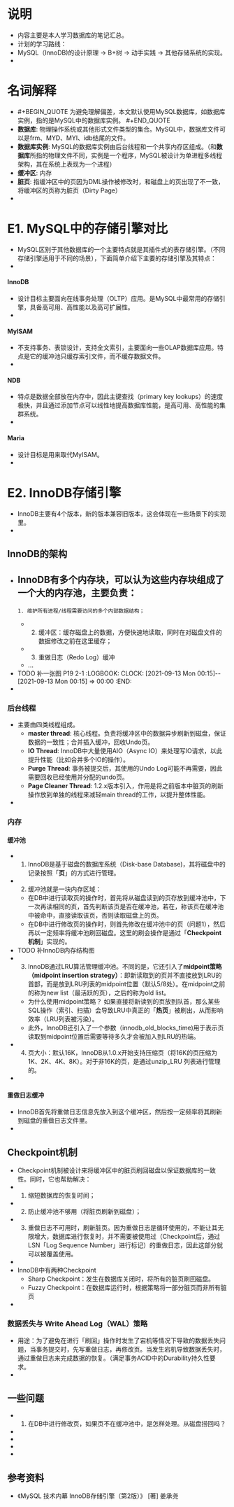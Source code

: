 # 说明
- 内容主要是本人学习数据库的笔记汇总。
- 计划的学习路线：
- MySQL（InnoDB)的设计原理 -> B+树 -> 动手实践 -> 其他存储系统的实现。
-
# 名词解释
-
  #+BEGIN_QUOTE
  为避免理解偏差，本文默认使用MySQL数据库，如数据库实例，指的是MySQL中的数据库实例。
  #+END_QUOTE
- **数据库**: 物理操作系统或其他形式文件类型的集合。MySQL中，数据库文件可以是frm、MYD、MYI、idb结尾的文件。
- **数据库实例**: MySQL的数据库实例由后台线程和一个共享内存区组成。（和**数据库**所指的物理文件不同，实例是一个程序，MySQL被设计为单进程多线程架构，其在系统上表现为一个进程）
- **缓冲区**: 内存
- **脏页**: 指缓冲区中的页因为DML操作被修改时，和磁盘上的页出现了不一致，将缓冲区的页称为脏页（Dirty Page）
-
# E1. MySQL中的存储引擎对比
- MySQL区别于其他数据库的一个主要特点就是其插件式的表存储引擎。（不同存储引擎适用于不同的场景），下面简单介绍下主要的存储引擎及其特点：
-
#### InnoDB
- 设计目标主要面向在线事务处理（OLTP）应用。是MySQL中最常用的存储引擎，具备高可用、高性能以及高可扩展性。
-
#### MyISAM
- 不支持事务、表锁设计，支持全文索引，主要面向一些OLAP数据库应用。特点是它的缓冲池只缓存索引文件，而不缓存数据文件。
-
#### NDB
- 特点是数据全部放在内存中，因此主键查找（primary key lookups）的速度极快，并且通过添加节点可以线性地提高数据库性能，是高可用、高性能的集群系统。
-
#### Maria
- 设计目标是用来取代MyISAM。
-
# E2. InnoDB存储引擎
- InnoDB主要有4个版本，新的版本兼容旧版本，这会体现在一些场景下的实现里。
-
## InnoDB的架构
- InnoDB有多个内存块，可以认为这些内存块组成了一个大的内存池，主要负责：
	-
	  1. 维护所有进程/线程需要访问的多个内部数据结构；
	-
	  2. 缓冲区：缓存磁盘上的数据，方便快速地读取，同时在对磁盘文件的数据修改之前在这里缓存；
	-
	  3. 重做日志（Redo Log）缓冲
	- ...
- TODO 补一张图 P19 2-1
  :LOGBOOK:
  CLOCK: [2021-09-13 Mon 00:15]--[2021-09-13 Mon 00:15] =>  00:00
  :END:
-
### 后台线程
- 主要由四类线程组成。
	- **master thread**: 核心线程。负责将缓冲区中的数据异步刷新到磁盘，保证数据的一致性；合并插入缓冲，回收Undo页。
	- **IO Thread**: InnoDB中大量使用AIO（Async IO）来处理写IO请求，以此提升性能（比如合并多个IO的操作）。
	- **Purge Thread**: 事务被提交后，其使用的Undo Log可能不再需要，因此需要回收已经使用并分配的undo页。
	- **Page Cleaner Thread**: 1.2.x版本引入，作用是将之前版本中脏页的刷新操作放到单独的线程来减轻main thread的工作，以提升整体性能。
-
### 内存
#### 缓冲池
-
  1. InnoDB是基于磁盘的数据库系统（Disk-base Database)，其将磁盘中的记录按照「**页**」的方式进行管理。
-
  2. 缓冲池就是一块内存区域：
	- 在DB中进行读取页的操作时，首先将从磁盘读到的页存放到缓冲池中，下一次再读相同的页，首先判断该页是否在缓冲池，若在，称该页在缓冲池中被命中，直接读取该页，否则读取磁盘上的页。
	- 在DB中进行修改页的操作时，则首先修改在缓冲池中的页（问题1），然后再以一定频率将缓冲池刷回磁盘。这里的刷会操作是通过「**Checkpoint机制**」实现的。
- TODO 补InnoDB内存结构图
-
  3. InnoDB通过LRU算法管理缓冲池。不同的是，它还引入了**midpoint策略（midpoint insertion strategy）**：即新读取到的页并不直接放到LRU的首部，而是放到LRU列表的midpoint位置（默认5/8处）。在midpoint之前的称为new list（最活跃的页），之后的称为old list。
	- 为什么使用midpoint策略？
	  如果直接将新读到的页放到队首，那么某些SQL操作（索引、扫描）会导致LRU中真正的「**热页**」被刷出，从而影响效率（LRU列表被污染）。
	- 此外，InnoDB还引入了一个参数（innodb_old_blocks_time)用于表示页读取到midpoint位置后需要等待多久才会被加入到LRU的热端。
-
  4. 页大小：默认16K，InnoDB从1.0.x开始支持压缩页（将16K的页压缩为1K、2K、4K、8K）。对于非16K的页，是通过unzip_LRU 列表进行管理的。
-
#### 重做日志缓冲
- InnoDB首先将重做日志信息先放入到这个缓冲区，然后按一定频率将其刷新到磁盘的重做日志文件里。
-
## Checkpoint机制
- Checkpoint机制被设计来将缓冲区中的脏页刷回磁盘以保证数据库的一致性。同时，它也帮助解决：
-
  1. 缩短数据库的恢复时间；
-
  2. 防止缓冲池不够用（将脏页刷新到磁盘）；
-
  3. 重做日志不可用时，刷新脏页。因为重做日志是循环使用的，不能让其无限增大，数据库进行恢复时，并不需要被使用过（Checkpoint后，通过LSN「Log Sequence Number」进行标记）的重做日志，因此这部分就可以被覆盖使用。
-
- InnoDB中有两种Checkpoint
	- Sharp Checkpoint：发生在数据库关闭时，将所有的脏页刷回磁盘。
	- Fuzzy Checkpoint：在数据库运行时，根据策略将一部分脏页而非所有脏页
-
### 数据丢失与 Write Ahead Log（WAL）策略
- 用途：为了避免在进行「刷回」操作时发生了宕机等情况下导致的数据丢失问题，当事务提交时，先写重做日志，再修改页。当发生宕机导致数据丢失时，通过重做日志来完成数据的恢复。（满足事务ACID中的Durability持久性要求。
-
## 一些问题
-
  1. 在DB中进行修改页，如果页不在缓冲池中，是怎样处理。从磁盘捞回吗？
-
-
-
-
## 参考资料
- 《MySQL 技术内幕 InnoDB存储引擎（第2版）》 [著] 姜承尧